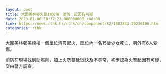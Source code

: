 ```yaml
---
layout: post
title: 大圍美林邨火警1死6傷　消防：起因有可疑
date: 2023-01-06 18:37:23.000000000 +08:00
link: https://news.rthk.hk/rthk/ch/component/k2/1682843-20230106.htm
categories: rthk
---
```


大圍美林邨美槐樓一個單位清晨起火，單位內一名15歲少女死亡，另外有6人受傷。

消防在現場找到助燃劑，加上火勢蔓延很快及不尋常，初步認為火警起因有可疑，交由警方調查。
